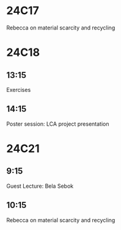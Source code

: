 
24C17
=====
Rebecca on material scarcity and recycling

24C18
=====

13:15
-----
Exercises

14:15
-----
Poster session: LCA project presentation

24C21
=====

9:15
----
Guest Lecture: Bela Sebok

10:15
-----
Rebecca on material scarcity and recycling
